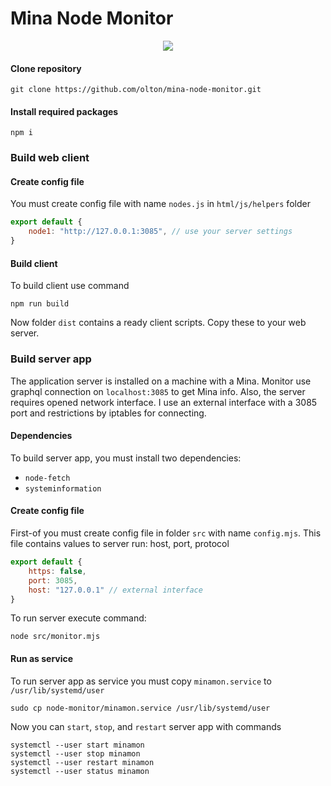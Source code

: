 # Mina Node Monitor

<p align="center">
    <img src="https://metroui.org.ua/res/node-monitor.jpg">
</p>

#### Clone repository
```shell
git clone https://github.com/olton/mina-node-monitor.git
```

#### Install required packages
```shell
npm i
```

### Build web client
#### Create config file
You must create config file with name `nodes.js` in `html/js/helpers` folder
```javascript
export default {
    node1: "http://127.0.0.1:3085", // use your server settings 
}
```
#### Build client
To build client use command
```shell
npm run build
```
Now folder `dist` contains a ready client scripts. Copy these to your web server.

### Build server app
The application server is installed on a machine with a Mina.
Monitor use graphql connection on `localhost:3085` to get Mina info.
Also, the server requires opened network interface.
I use an external interface with a 3085 port and restrictions by iptables for connecting.

#### Dependencies
To build server app, you must install two dependencies:
+ `node-fetch`
+ `systeminformation`

#### Create config file
First-of you must create config file in folder `src` with name `config.mjs`. This file contains values to server run: host, port, protocol
```javascript
export default {
    https: false,
    port: 3085,
    host: "127.0.0.1" // external interface
}
```
To run server execute command:
```shell
node src/monitor.mjs
```

#### Run as service
To run server app as service you must copy `minamon.service` to `/usr/lib/systemd/user`
```shell
sudo cp node-monitor/minamon.service /usr/lib/systemd/user
```
Now you can `start`, `stop`, and `restart` server app with commands
```shell
systemctl --user start minamon
systemctl --user stop minamon
systemctl --user restart minamon
systemctl --user status minamon
```